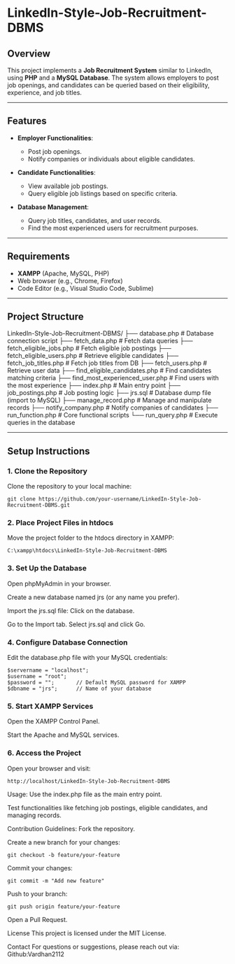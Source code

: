 # LinkedIn-Style-Job-Recruitment-DBMS

## Overview

This project implements a **Job Recruitment System** similar to LinkedIn, using **PHP** and a **MySQL Database**. The system allows employers to post job openings, and candidates can be queried based on their eligibility, experience, and job titles.

---

## Features

- **Employer Functionalities**:
   - Post job openings.
   - Notify companies or individuals about eligible candidates.

- **Candidate Functionalities**:
   - View available job postings.
   - Query eligible job listings based on specific criteria.

- **Database Management**:
   - Query job titles, candidates, and user records.
   - Find the most experienced users for recruitment purposes.

---

## Requirements

- **XAMPP** (Apache, MySQL, PHP)
- Web browser (e.g., Chrome, Firefox)
- Code Editor (e.g., Visual Studio Code, Sublime)

---

## Project Structure

LinkedIn-Style-Job-Recruitment-DBMS/ 
├── database.php # Database connection script 
├── fetch_data.php # Fetch data queries 
├── fetch_eligible_jobs.php # Fetch eligible job postings 
├── fetch_eligible_users.php # Retrieve eligible candidates 
├── fetch_job_titles.php # Fetch job titles from DB 
├── fetch_users.php # Retrieve user data 
├── find_eligible_candidates.php # Find candidates matching criteria 
├── find_most_experienced_user.php # Find users with the most experience 
├── index.php # Main entry point 
├── job_postings.php # Job posting logic 
├── jrs.sql # Database dump file (import to MySQL) 
├── manage_record.php # Manage and manipulate records 
├── notify_company.php # Notify companies of candidates 
├── run_function.php # Core functional scripts 
└── run_query.php # Execute queries in the database

---

## Setup Instructions

### 1. Clone the Repository
Clone the repository to your local machine:
```
git clone https://github.com/your-username/LinkedIn-Style-Job-Recruitment-DBMS.git
```

### 2. Place Project Files in htdocs
Move the project folder to the htdocs directory in XAMPP:
```
C:\xampp\htdocs\LinkedIn-Style-Job-Recruitment-DBMS
```

### 3. Set Up the Database
Open phpMyAdmin in your browser.

Create a new database named jrs (or any name you prefer).

Import the jrs.sql file:
Click on the database.

Go to the Import tab.
Select jrs.sql and click Go.

### 4. Configure Database Connection
Edit the database.php file with your MySQL credentials:
```
$servername = "localhost";
$username = "root";
$password = "";       // Default MySQL password for XAMPP
$dbname = "jrs";      // Name of your database
```
### 5. Start XAMPP Services
Open the XAMPP Control Panel.

Start the Apache and MySQL services.

### 6. Access the Project
Open your browser and visit:
```
http://localhost/LinkedIn-Style-Job-Recruitment-DBMS
```


Usage:
Use the index.php file as the main entry point.

Test functionalities like fetching job postings, eligible candidates, and managing records.


Contribution Guidelines:
Fork the repository.

Create a new branch for your changes:
```
git checkout -b feature/your-feature
```

Commit your changes:
```
git commit -m "Add new feature"
```

Push to your branch:
```
git push origin feature/your-feature
```
Open a Pull Request.


License
This project is licensed under the MIT License.

Contact
For questions or suggestions, please reach out via:
Github:Vardhan2112
